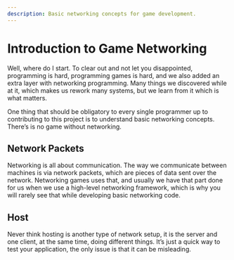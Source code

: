 ```yaml
---
description: Basic networking concepts for game development.
---
```


# Introduction to Game Networking

Well, where do I start. To clear out and not let you disappointed, programming is hard, programming games is hard, and we also added an extra layer with networking programming. Many things we discovered while at it, which makes us rework many systems, but we learn from it which is what matters.

One thing that should be obligatory to every single programmer up to contributing to this project is to understand basic networking concepts. There’s is no game without networking.

## Network Packets

Networking is all about communication. The way we communicate between machines is via network packets, which are pieces of data sent over the network. Networking games uses that, and usually we have that part done for us when we use a high-level networking framework, which is why you will rarely see that while developing basic networking code.

## Host&#x20;

Never think hosting is another type of network setup, it is the server and one client, at the same time, doing different things. It’s just a quick way to test your application, the only issue is that it can be misleading.

